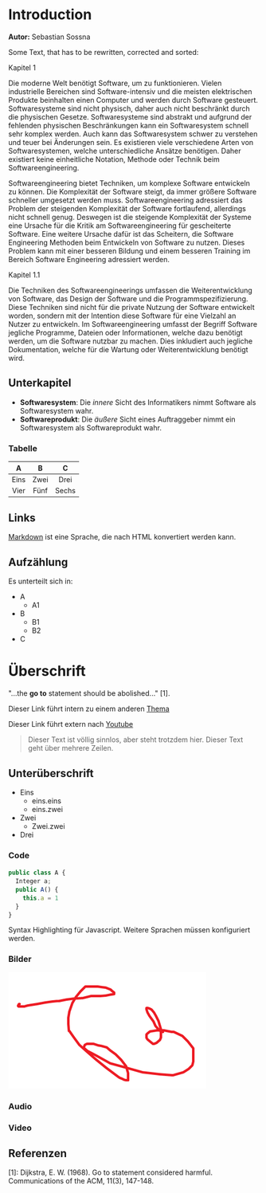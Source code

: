 # Introduction

**Autor:** Sebastian Sossna

Some Text, that has to be rewritten, corrected and sorted:

Kapitel 1

Die moderne Welt benötigt Software, um zu funktionieren. 
Vielen industrielle Bereichen sind Software-intensiv und die meisten elektrischen Produkte beinhalten einen Computer und werden durch Software gesteuert.
Softwaresysteme sind nicht physisch, daher auch nicht beschränkt durch die physischen Gesetze. 
Softwaresysteme sind abstrakt und aufgrund der fehlenden physischen Beschränkungen kann ein Softwaresystem schnell sehr komplex werden. 
Auch kann das Softwaresystem schwer zu verstehen und teuer bei Änderungen sein.
Es existieren viele verschiedene Arten von Softwaresystemen, welche unterschiedliche Ansätze benötigen.
Daher existiert keine einheitliche Notation, Methode oder Technik beim Softwareengineering.

Softwareengineering bietet Techniken, um komplexe Software entwickeln zu können.
Die Komplexität der Software steigt, da immer größere Software schneller umgesetzt werden muss.
Softwareengineering adressiert das Problem der steigenden Komplexität der Software fortlaufend, allerdings nicht schnell genug. 
Deswegen ist die steigende Komplexität der Systeme eine Ursache für die Kritik am Softwareengineering für gescheiterte Software.
Eine weitere Ursache dafür ist das Scheitern, die Software Engineering Methoden beim Entwickeln von Software zu nutzen.
Dieses Problem kann mit einer besseren Bildung und einem besseren Training im Bereich Software Engineering adressiert werden.


Kapitel 1.1

Die Techniken des Softwareengineerings umfassen die Weiterentwicklung von Software, das Design der Software und die Programmspezifizierung. 
Diese Techniken sind nicht für die private Nutzung der Software entwickelt worden, sondern mit der Intention diese Software für eine Vielzahl an Nutzer zu entwickeln. 
Im Softwareengineering umfasst der Begriff Software jegliche Programme, Dateien oder Informationen, welche dazu benötigt werden, um die Software nutzbar zu machen. 
Dies inkludiert auch jegliche Dokumentation, welche für die Wartung oder Weiterentwicklung benötigt wird.


## Unterkapitel

* **Softwaresystem**:
  Die *innere* Sicht des Informatikers nimmt Software als Softwaresystem wahr.
* **Softwareprodukt**: Die *äußere* Sicht eines Auftraggeber nimmt ein Softwaresystem als Softwareprodukt wahr. 

### Tabelle

| A          |     B       |           C               | 
|:----------:|:-----------:|:-------------------------:|
| Eins | Zwei | Drei |
| Vier | Fünf | Sechs |

## Links

[Markdown] ist eine Sprache, die nach HTML konvertiert werden kann. 

[Markdown]: http://daringfireball.net/projects/markdown/

## Aufzählung

Es unterteilt sich in:

* A
  * A1
* B
  * B1
  * B2
* C


# Überschrift

"...the **go to** statement should be abolished..." [1].

Dieser Link führt intern zu einem anderen [Thema](qualitaet/README)

Dieser Link führt extern nach [Youtube](https://www.youtube.com/)

> Dieser Text ist völlig sinnlos, aber steht trotzdem hier. Dieser Text geht über mehrere Zeilen.

## Unterüberschrift

* Eins
  * eins.eins
  * eins.zwei
* Zwei
  * Zwei.zwei
* Drei

### Code

```javascript
public class A {
  Integer a;
  public A() {
    this.a = 1
  }
}
```

Syntax Highlighting für Javascript. Weitere Sprachen müssen konfiguriert werden.

### Bilder

![](media/image.jpg)

### Audio

[](media/sample.mp3 ':include')

### Video

[](media/sample.mp4 ':include')

## Referenzen

[1]: Dijkstra, E. W. (1968). Go to statement considered harmful. 
Communications of the ACM, 11(3), 147-148.
